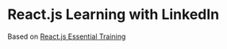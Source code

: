 # React.js Learning with LinkedIn

Based on [React.js Essential Training](https://www.linkedin.com/learning/react-js-essential-training) 
